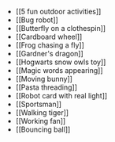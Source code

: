 - [[5 fun outdoor activities]]
- [[Bug robot]]
- [[Butterfly on a clothespin]]
- [[Cardboard wheel]]
- [[Frog chasing a fly]]
- [[Gardner's dragon]]
- [[Hogwarts snow owls toy]]
- [[Magic words appearing]]
- [[Moving bunny]]
- [[Pasta threading]]
- [[Robot card with real light]]
- [[Sportsman]]
- [[Walking tiger]]
- [[Working fan]]
- [[Bouncing ball]]
